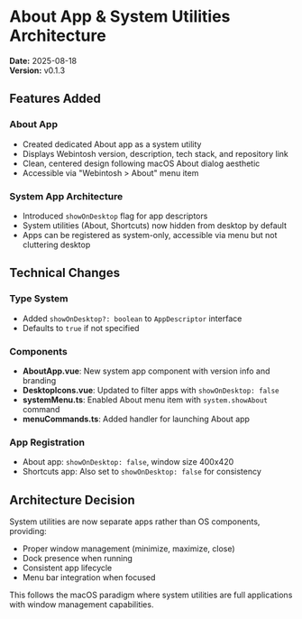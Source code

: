 # About App & System Utilities Architecture

**Date:** 2025-08-18  
**Version:** v0.1.3

## Features Added

### About App
- Created dedicated About app as a system utility
- Displays Webintosh version, description, tech stack, and repository link
- Clean, centered design following macOS About dialog aesthetic
- Accessible via "Webintosh > About" menu item

### System App Architecture
- Introduced `showOnDesktop` flag for app descriptors
- System utilities (About, Shortcuts) now hidden from desktop by default
- Apps can be registered as system-only, accessible via menu but not cluttering desktop

## Technical Changes

### Type System
- Added `showOnDesktop?: boolean` to `AppDescriptor` interface
- Defaults to `true` if not specified

### Components
- **AboutApp.vue**: New system app component with version info and branding
- **DesktopIcons.vue**: Updated to filter apps with `showOnDesktop: false`
- **systemMenu.ts**: Enabled About menu item with `system.showAbout` command
- **menuCommands.ts**: Added handler for launching About app

### App Registration
- About app: `showOnDesktop: false`, window size 400x420
- Shortcuts app: Also set to `showOnDesktop: false` for consistency

## Architecture Decision

System utilities are now separate apps rather than OS components, providing:
- Proper window management (minimize, maximize, close)
- Dock presence when running
- Consistent app lifecycle
- Menu bar integration when focused

This follows the macOS paradigm where system utilities are full applications with window management capabilities.
